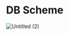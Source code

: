 # DB Scheme
![Untitled (2)](https://user-images.githubusercontent.com/66018731/222973685-218ceece-8b45-4f76-86a6-5586b22d327c.png)
